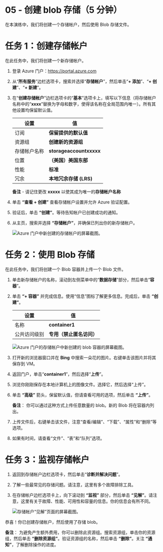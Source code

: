﻿---
wts:
    title: '05 - 创建 blob 存储（5 分钟）'
    module: '模块 02 - 核心 Azure 服务（工作负载）'
---
# 05 - 创建 blob 存储（5 分钟）

在本演练中，我们将创建一个存储帐户，然后使用 Blob 存储文件。

# 任务 1：创建存储帐户 

在此任务中，我们将创建一个新存储帐户。 

1. 登录 Azure 门户：<a href="https://portal.azure.com" target="_blank"><span style="color: #0066cc;" color="#0066cc">https://portal.azure.com</span></a>

2. 从“**所有服务**”边栏选项卡，搜索并选择“**存储帐户**”，然后单击“**+ 添加**”、“**+ 创建**”、“**+ 新建**”。 

3. 在“**创建存储帐户**”边栏选项卡的“**基本**”选项卡上，填写以下信息（将存储帐户名称中的“**xxxx**”替换为字母和数字，使得该名称在全局范围内唯一）。所有其他设置均保留默认值。

    | 设置 | 值 | 
    | --- | --- |
    | 订阅 | **保留提供的默认值** |
    | 资源组 | **创建新的资源组** |
    | 存储帐户名称 | **storageaccountxxxxx** |
    | 位置 | **（美国）美国东部**  |
    | 性能 | **标准** |
    | 冗余 | **本地冗余存储 (LRS)** |
    
    **备注** - 请记住更改 **xxxxx** 以使其成为唯一的**存储帐户名称**

5. 单击 **“查看 + 创建”** 查看存储帐户设置并允许 Azure 验证配置。 

6. 验证后，单击 **“创建”**。等待告知帐户已创建成功的通知。 

7. 从主页，搜索并选择 **“存储帐户”**，并确保已列出你的新存储帐户。

    ![Azure 门户中新创建的存储帐户的屏幕截图。](../images/0401.png)

# 任务 2：使用 Blob 存储

在此任务中，我们将创建一个 Blob 容器并上传一个 Blob 文件。 

1. 单击新存储帐户的名称，滚动到左侧菜单中的“**数据存储**”部分，然后单击“**容器**”。

2. 单击 **“+ 容器”** 并完成信息。使用“信息”图标了解更多信息。完成后，单击 **“创建”**。


    | 设置 | 值 |
    | --- | --- |
    | 名称 | **container1**  |
    | 公共访问级别| **专用（禁止匿名访问）** |
  

    ![Azure 门户的存储帐户中新创建的 blob 容器的屏幕截图。](../images/0402.png)

4. 打开新的浏览器窗口并在 **Bing** 中搜索一朵花的图片。右键单击该图片并将其保存到 VM。 

6. 返回门户，单击“**container1**”，然后选择“**上传**”。

5. 浏览你刚刚保存在本地计算机上的图像文件。选择它，然后选择“上传”。

   
6. 单击 **“高级”** 箭头，保留默认值，但请查看可用的选项，然后单击 **“上传”**。

    **备注**： 你可以通过这种方式上传任意数量的 blob。新的 Blob 将在容器内列出。

7. 上传文件后，右键单击该文件，注意“查看/编辑”、“下载”、“属性”和“删除”等选项。 

8. 如果有时间，请查看“文件”、“表”和“队列”选项。

# 任务 3：监视存储帐户

1. 返回到存储帐户边栏选项卡，然后单击“**诊断并解决问题**”。 

2. 了解一些最常见的存储问题。请注意，这里有多个故障排除工具。

3. 在存储帐户边栏选项卡上，向下滚动到 **“监视”** 部分，然后单击 **“见解”**。请注意，这里有关于故障、性能、可用性和容量的信息。你的信息会有所不同。

    ![存储帐户“见解”页面的屏幕截图。](../images/0403.png)

恭喜！你已创建存储帐户，然后使用了存储 blob。

**备注**： 为避免产生额外费用，你可以删除此资源组。搜索资源组，单击你的资源组，然后单击 **“删除资源组”**。验证资源组的名称，然后单击 **“删除”**。关注 **“通知”**，了解删除操作的进度。

